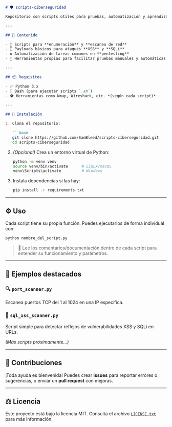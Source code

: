 
````markdown
# 🛡️ scripts-ciberseguridad

Repositorio con scripts útiles para pruebas, automatización y aprendizaje en **ciberseguridad**, con enfoque en **pentesting** y **auditorías de seguridad**.

---

## 📂 Contenido

- 🔎 Scripts para **enumeración** y **escaneo de red**
- 💉 Payloads básicos para ataques **XSS** y **SQLi**
- ⚙️ Automatización de tareas comunes en **pentesting**
- 🧰 Herramientas propias para facilitar pruebas manuales y automáticas

---

## 📦 Requisitos

- ✅ Python 3.x
- 🐚 Bash (para ejecutar scripts `.sh`)
- 🛠️ Herramientas como Nmap, Wireshark, etc. *(según cada script)*

---

## 🚀 Instalación

1. Clona el repositorio:

   ```bash
   git clone https://github.com/SamBleed/scripts-ciberseguridad.git
   cd scripts-ciberseguridad
````

2. *(Opcional)* Crea un entorno virtual de Python:

   ```bash
   python -m venv venv
   source venv/bin/activate      # Linux/macOS
   venv\Scripts\activate         # Windows
   ```

3. Instala dependencias si las hay:

   ```bash
   pip install -r requirements.txt
   ```

---

## ⚙️ Uso

Cada script tiene su propia función. Puedes ejecutarlos de forma individual con:

```bash
python nombre_del_script.py
```

> 📘 Lee los comentarios/documentación dentro de cada script para entender su funcionamiento y parámetros.

---

## 📌 Ejemplos destacados

### 🔍 `port_scanner.py`

Escanea puertos TCP del 1 al 1024 en una IP específica.

### 💉 `sql_xss_scanner.py`

Script simple para detectar reflejos de vulnerabilidades XSS y SQLi en URLs.

*(Más scripts próximamente…)*

---

## 🤝 Contribuciones

¡Toda ayuda es bienvenida!
Puedes crear **issues** para reportar errores o sugerencias, o enviar un **pull request** con mejoras.

---

## ⚖️ Licencia

Este proyecto está bajo la licencia MIT. Consulta el archivo [`LICENSE.txt`](LICENSE.txt) para más información.

```

